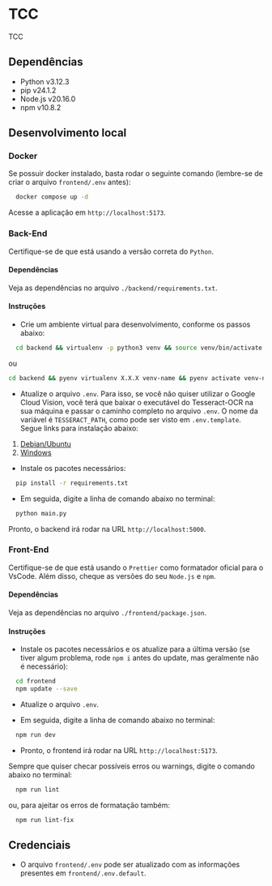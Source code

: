 # TCC

TCC

## Dependências

- Python v3.12.3
- pip v24.1.2
- Node.js v20.16.0
- npm v10.8.2

## Desenvolvimento local

### Docker

Se possuir docker instalado, basta rodar o seguinte comando (lembre-se de criar o arquivo `frontend/.env` antes):

```sh
  docker compose up -d
```

Acesse a aplicação em `http://localhost:5173`.

### Back-End

Certifique-se de que está usando a versão correta do `Python`.

#### Dependências

Veja as dependências no arquivo `./backend/requirements.txt`.

#### Instruções

- Crie um ambiente virtual para desenvolvimento, conforme os passos abaixo:

```sh
  cd backend && virtualenv -p python3 venv && source venv/bin/activate
```

ou

```sh
cd backend && pyenv virtualenv X.X.X venv-name && pyenv activate venv-name
```

- Atualize o arquivo `.env`.
  Para isso, se você não quiser utilizar o Google Cloud Vision, você terá que baixar o executável do Tesseract-OCR na sua máquina e passar o caminho completo no arquivo `.env`. O nome da variável é `TESSERACT_PATH`, como pode ser visto em `.env.template`.
  Segue links para instalação abaixo:

1. [Debian/Ubuntu](https://github.com/tesseract-ocr/tesseract/releases)
2. [Windows](https://github.com/UB-Mannheim/tesseract/wiki)

- Instale os pacotes necessários:

```sh
  pip install -r requirements.txt
```

- Em seguida, digite a linha de comando abaixo no terminal:

```sh
  python main.py
```

Pronto, o backend irá rodar na URL `http://localhost:5000`.

### Front-End

Certifique-se de que está usando o `Prettier` como formatador oficial para o VsCode. Além disso, cheque as versões do seu `Node.js` e `npm`.

#### Dependências

Veja as dependências no arquivo `./frontend/package.json`.

#### Instruções

- Instale os pacotes necessários e os atualize para a última versão (se tiver algum problema, rode `npm i` antes do update, mas geralmente não é necessário):

```sh
  cd frontend
  npm update --save
```

- Atualize o arquivo `.env`.

- Em seguida, digite a linha de comando abaixo no terminal:

```sh
  npm run dev
```

- Pronto, o frontend irá rodar na URL `http://localhost:5173`.

Sempre que quiser checar possíveis erros ou warnings, digite o comando abaixo no terminal:

```sh
  npm run lint
```

ou, para ajeitar os erros de formatação também:

```sh
  npm run lint-fix
```

## Credenciais

- O arquivo `frontend/.env` pode ser atualizado com as informações presentes em `frontend/.env.default`.
